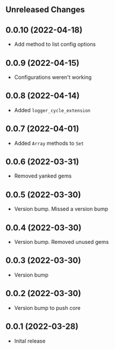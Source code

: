 Unreleased Changes
------------------

0.0.10 (2022-04-18)
------------------

* Add method to list config options

0.0.9 (2022-04-15)
------------------

* Configurations weren't working

0.0.8 (2022-04-14)
------------------

* Added `logger_cycle_extension`

0.0.7 (2022-04-01)
------------------

* Added `Array` methods to `Set`

0.0.6 (2022-03-31)
------------------

* Removed yanked gems

0.0.5 (2022-03-30)
------------------

* Version bump. Missed a version bump

0.0.4 (2022-03-30)
------------------

* Version bump. Removed unused gems

0.0.3 (2022-03-30)
------------------

* Version bump

0.0.2 (2022-03-30)
------------------

* Version bump to push core

0.0.1 (2022-03-28)
------------------

* Inital release
